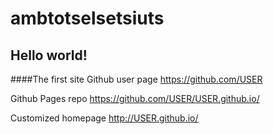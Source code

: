 # ambtotselsetsiuts

## Hello world!
####The first site
Github user page
https://github.com/USER

Github Pages repo
https://github.com/USER/USER.github.io/

Customized homepage
http://USER.github.io/

